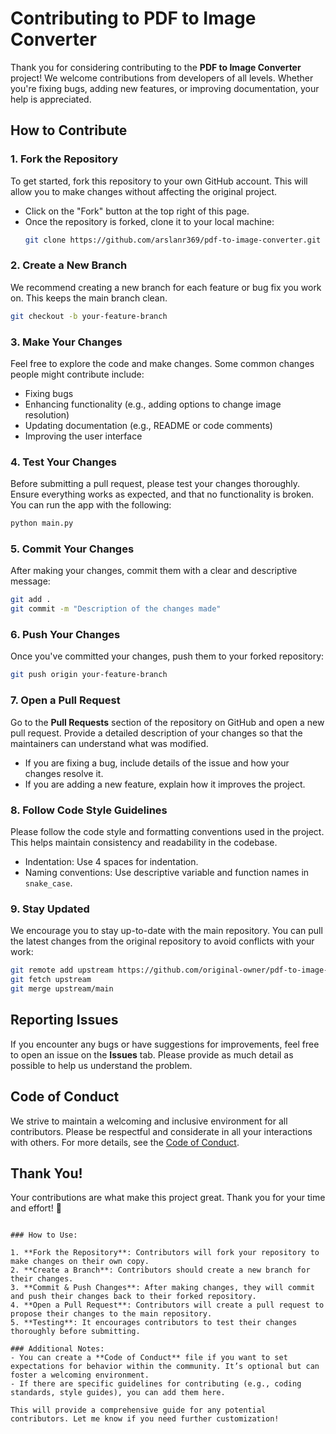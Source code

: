 # Contributing to PDF to Image Converter

Thank you for considering contributing to the **PDF to Image Converter** project! We welcome contributions from developers of all levels. Whether you're fixing bugs, adding new features, or improving documentation, your help is appreciated.

## How to Contribute

### 1. **Fork the Repository**

To get started, fork this repository to your own GitHub account. This will allow you to make changes without affecting the original project.

- Click on the "Fork" button at the top right of this page.
- Once the repository is forked, clone it to your local machine:
  ```bash
  git clone https://github.com/arslanr369/pdf-to-image-converter.git
  ```

### 2. **Create a New Branch**

We recommend creating a new branch for each feature or bug fix you work on. This keeps the main branch clean.

```bash
git checkout -b your-feature-branch
```

### 3. **Make Your Changes**

Feel free to explore the code and make changes. Some common changes people might contribute include:

- Fixing bugs
- Enhancing functionality (e.g., adding options to change image resolution)
- Updating documentation (e.g., README or code comments)
- Improving the user interface

### 4. **Test Your Changes**

Before submitting a pull request, please test your changes thoroughly. Ensure everything works as expected, and that no functionality is broken. You can run the app with the following:

```bash
python main.py
```

### 5. **Commit Your Changes**

After making your changes, commit them with a clear and descriptive message:

```bash
git add .
git commit -m "Description of the changes made"
```

### 6. **Push Your Changes**

Once you've committed your changes, push them to your forked repository:

```bash
git push origin your-feature-branch
```

### 7. **Open a Pull Request**

Go to the **Pull Requests** section of the repository on GitHub and open a new pull request. Provide a detailed description of your changes so that the maintainers can understand what was modified.

- If you are fixing a bug, include details of the issue and how your changes resolve it.
- If you are adding a new feature, explain how it improves the project.

### 8. **Follow Code Style Guidelines**

Please follow the code style and formatting conventions used in the project. This helps maintain consistency and readability in the codebase.

- Indentation: Use 4 spaces for indentation.
- Naming conventions: Use descriptive variable and function names in `snake_case`.

### 9. **Stay Updated**

We encourage you to stay up-to-date with the main repository. You can pull the latest changes from the original repository to avoid conflicts with your work:

```bash
git remote add upstream https://github.com/original-owner/pdf-to-image-converter.git
git fetch upstream
git merge upstream/main
```

## Reporting Issues

If you encounter any bugs or have suggestions for improvements, feel free to open an issue on the **Issues** tab. Please provide as much detail as possible to help us understand the problem.

## Code of Conduct

We strive to maintain a welcoming and inclusive environment for all contributors. Please be respectful and considerate in all your interactions with others. For more details, see the [Code of Conduct](CODE_OF_CONDUCT.md).

## Thank You!

Your contributions are what make this project great. Thank you for your time and effort! 🙌
```

### How to Use:

1. **Fork the Repository**: Contributors will fork your repository to make changes on their own copy.
2. **Create a Branch**: Contributors should create a new branch for their changes.
3. **Commit & Push Changes**: After making changes, they will commit and push their changes back to their forked repository.
4. **Open a Pull Request**: Contributors will create a pull request to propose their changes to the main repository.
5. **Testing**: It encourages contributors to test their changes thoroughly before submitting.

### Additional Notes:
- You can create a **Code of Conduct** file if you want to set expectations for behavior within the community. It’s optional but can foster a welcoming environment.
- If there are specific guidelines for contributing (e.g., coding standards, style guides), you can add them here.

This will provide a comprehensive guide for any potential contributors. Let me know if you need further customization!
